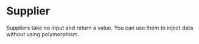 # Supplier

Suppliers take no input and return a value.  You can use them to inject data without using polymorphism.